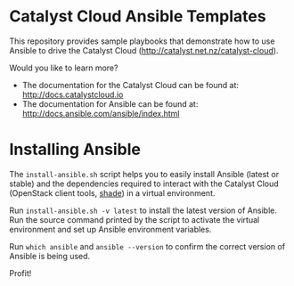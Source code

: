 Catalyst Cloud Ansible Templates
================================

This repository provides sample playbooks that demonstrate how to use Ansible to drive the Catalyst Cloud (http://catalyst.net.nz/catalyst-cloud).

Would you like to learn more?

 - The documentation for the Catalyst Cloud can be found at: http://docs.catalystcloud.io
 - The documentation for Ansible can be found at: http://docs.ansible.com/ansible/index.html

Installing Ansible
==================

The `install-ansible.sh` script helps you to easily install Ansible (latest or stable) and the dependencies required to interact with the Catalyst Cloud (OpenStack client tools, [shade](http://docs.openstack.org/infra/shade/)) in a virtual environment.

Run `install-ansible.sh -v latest` to install the latest version of Ansible. Run the source command printed by the script to activate the virtual environment and set up Ansible environment variables.

Run `which ansible` and `ansible --version` to confirm the correct version of Ansible is being used.

Profit!
